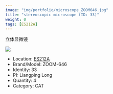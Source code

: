 ```yaml
---
image: "img/portfolio/microscope_ZOOM646.jpg"
title: "stereoscopic microscope (ID: 33)"
weight: 0
tags: [ES212A]
---
```


立体显微镜

<!--more-->

![](../../img/portfolio/microscope_ZOOM646.jpg)

- Location: [ES212A](../../tags/ES212A)
- Brand/Model: ZOOM-646
- Identity: 33
- PI: Liangping Long
- Quantity: 4
- Category: CAT






